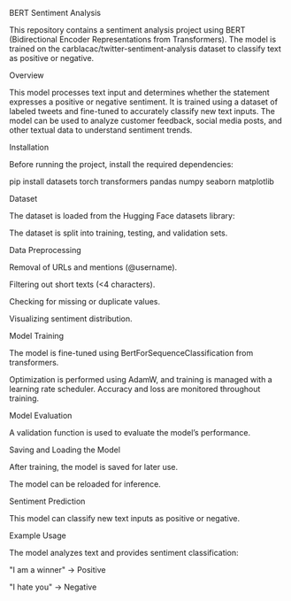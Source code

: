 BERT Sentiment Analysis

This repository contains a sentiment analysis project using BERT (Bidirectional Encoder Representations from Transformers). The model is trained on the carblacac/twitter-sentiment-analysis dataset to classify text as positive or negative.

Overview

This model processes text input and determines whether the statement expresses a positive or negative sentiment. It is trained using a dataset of labeled tweets and fine-tuned to accurately classify new text inputs. The model can be used to analyze customer feedback, social media posts, and other textual data to understand sentiment trends.

Installation

Before running the project, install the required dependencies:

pip install datasets torch transformers pandas numpy seaborn matplotlib

Dataset

The dataset is loaded from the Hugging Face datasets library:

The dataset is split into training, testing, and validation sets.

Data Preprocessing

Removal of URLs and mentions (@username).

Filtering out short texts (<4 characters).

Checking for missing or duplicate values.

Visualizing sentiment distribution.

Model Training

The model is fine-tuned using BertForSequenceClassification from transformers.

Optimization is performed using AdamW, and training is managed with a learning rate scheduler. Accuracy and loss are monitored throughout training.

Model Evaluation

A validation function is used to evaluate the model’s performance.

Saving and Loading the Model

After training, the model is saved for later use.

The model can be reloaded for inference.

Sentiment Prediction

This model can classify new text inputs as positive or negative.

Example Usage

The model analyzes text and provides sentiment classification:

"I am a winner" → Positive

"I hate you" → Negative
